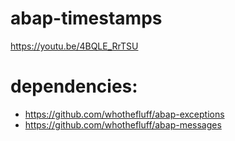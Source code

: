 # abap-timestamps

https://youtu.be/4BQLE_RrTSU

# dependencies:
  - https://github.com/whothefluff/abap-exceptions
  - https://github.com/whothefluff/abap-messages

